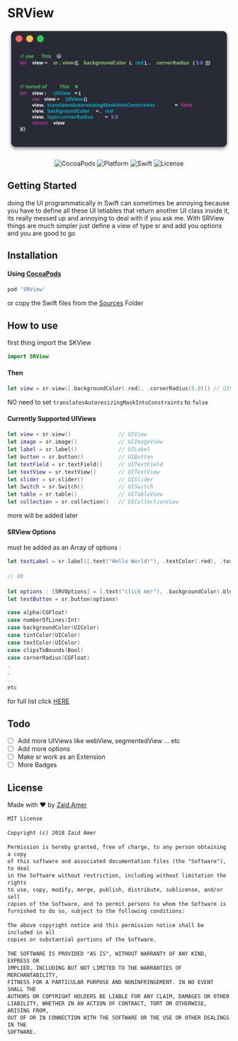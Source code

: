 # SRView

<p align="center">
	<img src="Assets/snp.svg"/>
</p>
<!-- 
[![CocoaPods](https://img.shields.io/badge/Pod-0.0.1-0F81C1.svg)]()
[![Platform](https://img.shields.io/badge/Platform-iOS-989898.svg)]()
[![Swift](https://img.shields.io/badge/Swift-4.1-orange.svg)]()
[![License](https://img.shields.io/badge/License-MIT-yellow.svg)]() -->

<p align="center">
    <img src="https://img.shields.io/badge/Pod-0.0.1-0F81C1.svg" alt="CocoaPods" />
    <img src="https://img.shields.io/badge/Platform-iOS-989898.svg" alt="Platform" />
    <img src="https://img.shields.io/badge/Swift-4.1-orange.svg" alt="Swift" />
    <img src="https://img.shields.io/badge/License-MIT-yellow.svg" alt="License" />
</p>


## Getting Started

doing the UI programmatically in Swift can sometimes be annoying because you have to define all these UI letiables that return another UI class inside it, its really messed up and annoying to deal with if you ask me.
With SRView things are much simpler just define a view of type sr and add you options and you are good to go

## Installation

#### Using [CocoaPods](https://cocoapods.org)

```ruby
pod 'SRView'
```

or copy the Swift files from the [Sources](https://github.com/DevZaid/SRView/tree/master/Sources) Folder

## How to use

first thing import the SKView 

```swift
import SRView
```

#### Then

```swift
let view = sr.view([.backgroundColor(.red), .cornerRadius(5.0)]) // UIView
```

NO need to set `translatesAutoresizingMaskIntoConstraints` to `false`


#### Currently Supported UIViews

```swift
let view = sr.view()               // UIView
let image = sr.image()             // UIImageView
let label = sr.label()             // UILabel
let button = sr.button()           // UIButton
let textField = sr.textField()     // UITextField
let textView = sr.textView()       // UITextView
let slider = sr.slider()           // UISlider
let Switch = sr.Switch()           // UISwitch
let table = sr.table()             // UITableView
let collection = sr.collection()   // UICollectionView
``` 

more will be added later


#### SRView Options

must be added as an Array of options :

```swift
let textLabel = sr.label([.text("Hello World!"), .textColor(.red), .textAlignment(.center)])

// OR

let options : [SRVOptions] = [.text("click me!"), .backgroundColor(.blue), .alpha(0.7)]
let testButton = sr.button(options)
```


```swift
case alpha(CGFloat)
case numberOfLines(Int)
case backgroundColor(UIColor)
case tintColor(UIColor)
case textColor(UIColor)
case clipsToBounds(Bool)
case cornerRadius(CGFloat)
.
.
.
etc
```

for full list click [HERE](https://github.com/DevZaid/SRView/blob/master/Sources/SRVOptions.swift)

## Todo
- [ ] Add more UIViews like webView, segmentedView ... etc
- [ ] Add more options
- [ ] Make sr work as an Extension
- [ ] More Badges

## License

Made with ❤️ by [Zaid Amer](https://twitter.com/DevZaid)

```
MIT License

Copyright (c) 2018 Zaid Amer

Permission is hereby granted, free of charge, to any person obtaining a copy
of this software and associated documentation files (the "Software"), to deal
in the Software without restriction, including without limitation the rights
to use, copy, modify, merge, publish, distribute, sublicense, and/or sell
copies of the Software, and to permit persons to whom the Software is
furnished to do so, subject to the following conditions:

The above copyright notice and this permission notice shall be included in all
copies or substantial portions of the Software.

THE SOFTWARE IS PROVIDED "AS IS", WITHOUT WARRANTY OF ANY KIND, EXPRESS OR
IMPLIED, INCLUDING BUT NOT LIMITED TO THE WARRANTIES OF MERCHANTABILITY,
FITNESS FOR A PARTICULAR PURPOSE AND NONINFRINGEMENT. IN NO EVENT SHALL THE
AUTHORS OR COPYRIGHT HOLDERS BE LIABLE FOR ANY CLAIM, DAMAGES OR OTHER
LIABILITY, WHETHER IN AN ACTION OF CONTRACT, TORT OR OTHERWISE, ARISING FROM,
OUT OF OR IN CONNECTION WITH THE SOFTWARE OR THE USE OR OTHER DEALINGS IN THE
SOFTWARE.
```